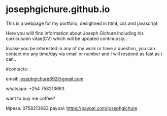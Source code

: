 # josephgichure.github.io

This is a webpage for my portfolio, desighned in html, css and javascript.

Here you willl find information about Joseph Gichure including his curriculumn vitae(CV) which will be updated continuosly...

Incase you be interested in any of my work or have a question, you can contact me any time/day via email or number and i will respond as fast as i can..

#contacts:

email: josephgichure692@gmail.com

whatsapp: +254 758213683

want to buy me coffee? 

Mpesa: 0758213683
paypal: https://paypal.com/josephgichure

